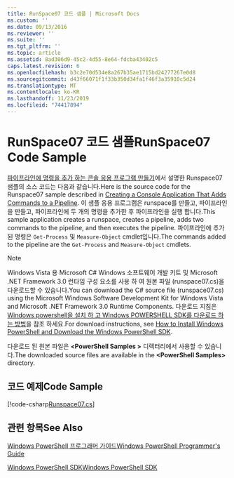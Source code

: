```yaml
---
title: RunSpace07 코드 샘플 | Microsoft Docs
ms.custom: ''
ms.date: 09/13/2016
ms.reviewer: ''
ms.suite: ''
ms.tgt_pltfrm: ''
ms.topic: article
ms.assetid: 8ad306d9-45c2-4d55-8e64-fdcba43402c5
caps.latest.revision: 6
ms.openlocfilehash: b3c2e70d534e8a267b35ae1715bd24277267e0d8
ms.sourcegitcommit: d43f66071f1f33b350d34fa1f46f3a35910c5d24
ms.translationtype: MT
ms.contentlocale: ko-KR
ms.lasthandoff: 11/23/2019
ms.locfileid: "74417894"
---
```

# <a name="runspace07-code-sample"></a><span data-ttu-id="e2fc9-102">RunSpace07 코드 샘플</span><span class="sxs-lookup"><span data-stu-id="e2fc9-102">RunSpace07 Code Sample</span></span>

<span data-ttu-id="e2fc9-103">[파이프라인에 명령을 추가 하는 콘솔 응용 프로그램 만들기](https://msdn.microsoft.com/en-us/01eb7808-e97b-4905-80be-9e2fa38c262e)에서 설명한 Runspace07 샘플의 소스 코드는 다음과 같습니다.</span><span class="sxs-lookup"><span data-stu-id="e2fc9-103">Here is the source code for the Runspace07 sample described in [Creating a Console Application That Adds Commands to a Pipeline](https://msdn.microsoft.com/en-us/01eb7808-e97b-4905-80be-9e2fa38c262e).</span></span> <span data-ttu-id="e2fc9-104">이 샘플 응용 프로그램은 runspace를 만들고, 파이프라인을 만들고, 파이프라인에 두 개의 명령을 추가한 후 파이프라인을 실행 합니다.</span><span class="sxs-lookup"><span data-stu-id="e2fc9-104">This sample application creates a runspace, creates a pipeline, adds two commands to the pipeline, and then executes the pipeline.</span></span> <span data-ttu-id="e2fc9-105">파이프라인에 추가 된 명령은 `Get-Process` 및 `Measure-Object` cmdlet입니다.</span><span class="sxs-lookup"><span data-stu-id="e2fc9-105">The commands added to the pipeline are the `Get-Process` and `Measure-Object` cmdlets.</span></span>

> [!NOTE]
> <span data-ttu-id="e2fc9-106">Windows Vista 용 Microsoft C# Windows 소프트웨어 개발 키트 및 Microsoft .NET Framework 3.0 런타임 구성 요소를 사용 하 여 원본 파일 (runspace07.cs)을 다운로드할 수 있습니다.</span><span class="sxs-lookup"><span data-stu-id="e2fc9-106">You can download the C# source file (runspace07.cs) using the Microsoft Windows Software Development Kit for Windows Vista and Microsoft .NET Framework 3.0 Runtime Components.</span></span> <span data-ttu-id="e2fc9-107">다운로드 지침은 [Windows powershell을 설치 하 고 Windows POWERSHELL SDK를 다운로드 하는 방법](/powershell/scripting/developer/installing-the-windows-powershell-sdk)을 참조 하세요.</span><span class="sxs-lookup"><span data-stu-id="e2fc9-107">For download instructions, see [How to Install Windows PowerShell and Download the Windows PowerShell SDK](/powershell/scripting/developer/installing-the-windows-powershell-sdk).</span></span>
>
> <span data-ttu-id="e2fc9-108">다운로드 된 원본 파일은 **\<PowerShell Samples >** 디렉터리에서 사용할 수 있습니다.</span><span class="sxs-lookup"><span data-stu-id="e2fc9-108">The downloaded source files are available in the **\<PowerShell Samples>** directory.</span></span>

## <a name="code-sample"></a><span data-ttu-id="e2fc9-109">코드 예제</span><span class="sxs-lookup"><span data-stu-id="e2fc9-109">Code Sample</span></span>

[!code-csharp[Runspace07.cs](../../../../powershell-sdk-samples/SDK-2.0/csharp/Runspace07/Runspace07.cs#L11-L108 "Runspace07.cs")]

## <a name="see-also"></a><span data-ttu-id="e2fc9-110">관련 항목</span><span class="sxs-lookup"><span data-stu-id="e2fc9-110">See Also</span></span>

[<span data-ttu-id="e2fc9-111">Windows PowerShell 프로그래머 가이드</span><span class="sxs-lookup"><span data-stu-id="e2fc9-111">Windows PowerShell Programmer's Guide</span></span>](./windows-powershell-programmer-s-guide.md)

[<span data-ttu-id="e2fc9-112">Windows PowerShell SDK</span><span class="sxs-lookup"><span data-stu-id="e2fc9-112">Windows PowerShell SDK</span></span>](../windows-powershell-reference.md)
